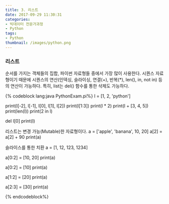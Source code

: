 ```yaml
---
title: 3. 리스트
date: 2017-09-29 11:30:31
categories:
- 빅데이터 전문가과정
- Python
tags:
- Python
thumbnail: /images/python.png
---
```

### 리스트
순서를 가지는 객체들의 집합, 파이썬 자료형들 중에서 가장 많이 사용한다.
시퀀스 자료형이기 때문에 시퀀스의 연산(인덱싱, 슬라이싱, 연결(+), 반복(*), len(), in, not in) 등의 연산이 가능하다. 특히, list는 del() 함수를 통한 삭제도 가능하다.


{% codeblock lang:java PythonExam.pi%}
l = [1, 2, 'python']

print(l[-2], l[-1], l[0], l[1], l[2])
print(l[1:3])
print(l * 2)
print(l + [3, 4, 5])
print(len(l))
print(2 in l)

del l[0]
print(l)

리스트는 변경 가능(Mutable)한 자료형이다.
a = ['apple', 'banana', 10, 20]
a[2] = a[2] + 90
print(a)

슬라이스를 통한 치환
a = [1, 12, 123, 1234]

a[0:2] = [10, 20]
print(a)

a[0:2] = [10]
print(a)

a[1:2] = [20]
print(a)

a[2:3] = [30]
print(a)



{% endcodeblock%}
